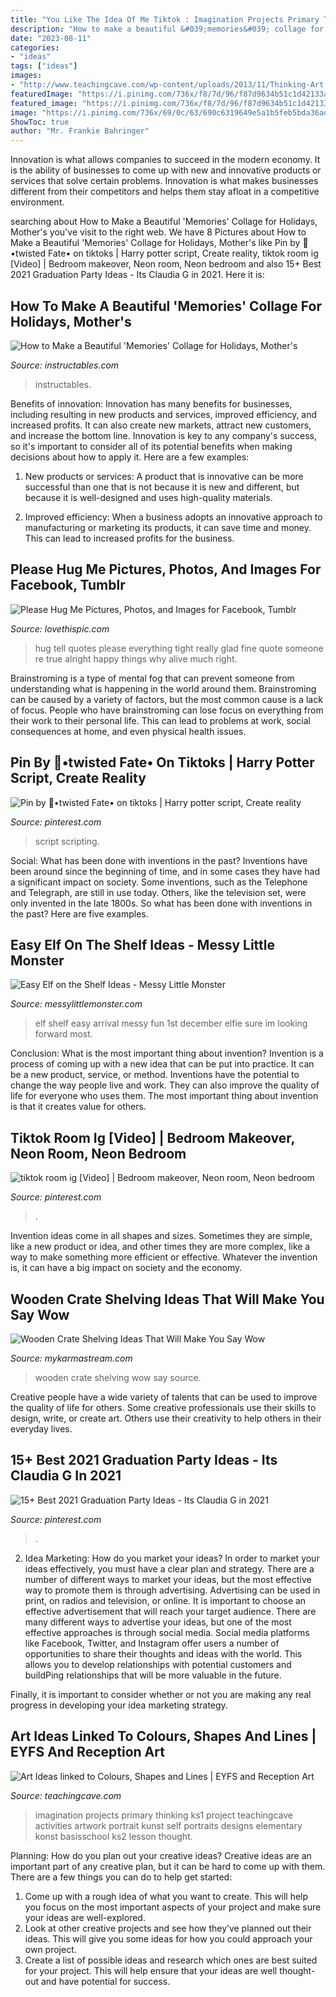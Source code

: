 ```yaml
---
title: "You Like The Idea Of Me Tiktok : Imagination Projects Primary Thinking Ks1 Project Teachingcave Activities Artwork Portrait Kunst Self Portraits Designs Elementary Konst Basisschool Ks2 Lesson Thought"
description: "How to make a beautiful &#039;memories&#039; collage for holidays, mother&#039;s"
date: "2023-08-11"
categories:
- "ideas"
tags: ["ideas"]
images:
- "http://www.teachingcave.com/wp-content/uploads/2013/11/Thinking-Art.jpg"
featuredImage: "https://i.pinimg.com/736x/f8/7d/96/f87d9634b51c1d42133af5c27832fffb.jpg"
featured_image: "https://i.pinimg.com/736x/f8/7d/96/f87d9634b51c1d42133af5c27832fffb.jpg"
image: "https://i.pinimg.com/736x/69/0c/63/690c6319649e5a1b5feb5bda36ad8251.jpg"
ShowToc: true
author: "Mr. Frankie Bahringer"
---
```



Innovation is what allows companies to succeed in the modern economy. It is the ability of businesses to come up with new and innovative products or services that solve certain problems. Innovation is what makes businesses different from their competitors and helps them stay afloat in a competitive environment.

	

		
searching about How to Make a Beautiful &#039;Memories&#039; Collage for Holidays, Mother&#039;s you've visit to the right web. We have 8 Pictures about How to Make a Beautiful &#039;Memories&#039; Collage for Holidays, Mother&#039;s like Pin by 🥀•twisted Fate• on tiktoks | Harry potter script, Create reality, tiktok room ig [Video] | Bedroom makeover, Neon room, Neon bedroom and also 15+ Best 2021 Graduation Party Ideas - Its Claudia G in 2021. Here it is:
		
    
## How To Make A Beautiful &#039;Memories&#039; Collage For Holidays, Mother&#039;s

<img loading=lazy src="https://content.instructables.com/ORIG/FBD/QGT8/G32A7SXB/FBDQGT8G32A7SXB.jpg?auto=webp&amp;frame=1" onerror="this.onerror=null;this.src='https://tse3.mm.bing.net/th?id=OIP.gxf9g2EqDPg9gJJo3O-I2QHaJQ&amp;pid=15.1';" alt="How to Make a Beautiful &#039;Memories&#039; Collage for Holidays, Mother&#039;s">

_Source: instructables.com_

>instructables. 

	

Benefits of innovation:
Innovation has many benefits for businesses, including resulting in new products and services, improved efficiency, and increased profits. It can also create new markets, attract new customers, and increase the bottom line. Innovation is key to any company's success, so it's important to consider all of its potential benefits when making decisions about how to apply it. Here are a few examples:
1. New products or services: A product that is innovative can be more successful than one that is not because it is new and different, but because it is well-designed and uses high-quality materials.

2. Improved efficiency: When a business adopts an innovative approach to manufacturing or marketing its products, it can save time and money. This can lead to increased profits for the business.


    
## Please Hug Me Pictures, Photos, And Images For Facebook, Tumblr

<img loading=lazy src="https://www.lovethispic.com/uploaded_images/143924-Please-Hug-Me.jpg?1" onerror="this.onerror=null;this.src='https://tse4.mm.bing.net/th?id=OIP.UrmWmcZmkoWjjuhdiL_L-gHaKr&amp;pid=15.1';" alt="Please Hug Me Pictures, Photos, and Images for Facebook, Tumblr">

_Source: lovethispic.com_

>hug tell quotes please everything tight really glad fine quote someone re true alright happy things why alive much right. 

	

Brainstroming is a type of mental fog that can prevent someone from understanding what is happening in the world around them. Brainstroming can be caused by a variety of factors, but the most common cause is a lack of focus. People who have brainstroming can lose focus on everything from their work to their personal life. This can lead to problems at work, social consequences at home, and even physical health issues.

    
## Pin By 🥀•twisted Fate• On Tiktoks | Harry Potter Script, Create Reality

<img loading=lazy src="https://i.pinimg.com/736x/f8/7d/96/f87d9634b51c1d42133af5c27832fffb.jpg" onerror="this.onerror=null;this.src='https://tse2.mm.bing.net/th?id=OIP.Hfumkr6NATdhbviX-dL79QHaNK&amp;pid=15.1';" alt="Pin by 🥀•twisted Fate• on tiktoks | Harry potter script, Create reality">

_Source: pinterest.com_

>script scripting. 

	

Social: What has been done with inventions in the past?
Inventions have been around since the beginning of time, and in some cases they have had a significant impact on society. Some inventions, such as the Telephone and Telegraph, are still in use today. Others, like the television set, were only invented in the late 1800s. So what has been done with inventions in the past? Here are five examples.

    
## Easy Elf On The Shelf Ideas - Messy Little Monster

<img loading=lazy src="https://2.bp.blogspot.com/-pP-7kxIQOy0/VGPbh4bGPcI/AAAAAAAABFk/JH7WeOQL_Rk/s1600/1500975_10151925407443089_1180067593_o.jpg" onerror="this.onerror=null;this.src='https://tse1.mm.bing.net/th?id=OIP.pcL_-hWkR_cXJtW53ak1KwHaJ4&amp;pid=15.1';" alt="Easy Elf on the Shelf Ideas - Messy Little Monster">

_Source: messylittlemonster.com_

>elf shelf easy arrival messy fun 1st december elfie sure im looking forward most. 

	

Conclusion: What is the most important thing about invention?
Invention is a process of coming up with a new idea that can be put into practice. It can be a new product, service, or method. Inventions have the potential to change the way people live and work. They can also improve the quality of life for everyone who uses them. The most important thing about invention is that it creates value for others.

    
## Tiktok Room Ig [Video] | Bedroom Makeover, Neon Room, Neon Bedroom

<img loading=lazy src="https://i.pinimg.com/736x/69/0c/63/690c6319649e5a1b5feb5bda36ad8251.jpg" onerror="this.onerror=null;this.src='https://tse3.mm.bing.net/th?id=OIP.O72xlCnRs_dIr8_O8fi7tgHaNK&amp;pid=15.1';" alt="tiktok room ig [Video] | Bedroom makeover, Neon room, Neon bedroom">

_Source: pinterest.com_

>. 

	

Invention ideas come in all shapes and sizes. Sometimes they are simple, like a new product or idea, and other times they are more complex, like a way to make something more efficient or effective. Whatever the invention is, it can have a big impact on society and the economy.

    
## Wooden Crate Shelving Ideas That Will Make You Say Wow

<img loading=lazy src="https://mykarmastream.com/wp-content/uploads/2018/01/wooden-crate-ideas-.jpg" onerror="this.onerror=null;this.src='https://tse1.mm.bing.net/th?id=OIP.fU4G3r463ENe2DhkqB_mXgHaHa&amp;pid=15.1';" alt="Wooden Crate Shelving Ideas That Will Make You Say Wow">

_Source: mykarmastream.com_

>wooden crate shelving wow say source. 

	

Creative people have a wide variety of talents that can be used to improve the quality of life for others. Some creative professionals use their skills to design, write, or create art. Others use their creativity to help others in their everyday lives.

    
## 15+ Best 2021 Graduation Party Ideas - Its Claudia G In 2021

<img loading=lazy src="https://i.pinimg.com/736x/a9/28/79/a92879488e3014371c6ab4b259865163.jpg" onerror="this.onerror=null;this.src='https://tse3.mm.bing.net/th?id=OIP.kYFbcmcs_TVqo7aI6EmeMQHaLH&amp;pid=15.1';" alt="15+ Best 2021 Graduation Party Ideas - Its Claudia G in 2021">

_Source: pinterest.com_

>. 

	

2. Idea Marketing: How do you market your ideas?
In order to market your ideas effectively, you must have a clear plan and strategy. There are a number of different ways to market your ideas, but the most effective way to promote them is through advertising. Advertising can be used in print, on radios and television, or online. It is important to choose an effective advertisement that will reach your target audience.
There are many different ways to advertise your ideas, but one of the most effective approaches is through social media. Social media platforms like Facebook, Twitter, and Instagram offer users a number of opportunities to share their thoughts and ideas with the world. This allows you to develop relationships with potential customers and buildPing relationships that will be more valuable in the future.

Finally, it is important to consider whether or not you are making any real progress in developing your idea marketing strategy.

    
## Art Ideas Linked To Colours, Shapes And Lines | EYFS And Reception Art

<img loading=lazy src="http://www.teachingcave.com/wp-content/uploads/2013/11/Thinking-Art.jpg" onerror="this.onerror=null;this.src='https://tse3.mm.bing.net/th?id=OIP.E1LZQSaiK6zi82C1xznzeQHaKu&amp;pid=15.1';" alt="Art Ideas linked to Colours, Shapes and Lines | EYFS and Reception Art">

_Source: teachingcave.com_

>imagination projects primary thinking ks1 project teachingcave activities artwork portrait kunst self portraits designs elementary konst basisschool ks2 lesson thought. 

	

Planning: How do you plan out your creative ideas?
Creative ideas are an important part of any creative plan, but it can be hard to come up with them. 
There are a few things you can do to help get started:

1. Come up with a rough idea of what you want to create. This will help you focus on the most important aspects of your project and make sure your ideas are well-explored. 
2. Look at other creative projects and see how they’ve planned out their ideas. This will give you some ideas for how you could approach your own project. 
3. Create a list of possible ideas and research which ones are best suited for your project. This will help ensure that your ideas are well thought-out and have potential for success.

